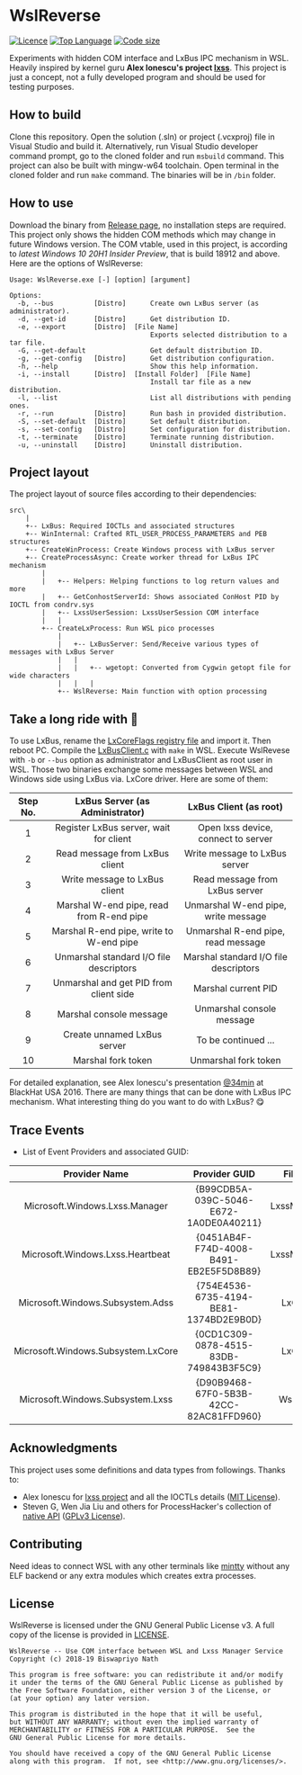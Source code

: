 # WslReverse

[![Licence](https://img.shields.io/github/license/Biswa96/WslReverse.svg)](https://www.gnu.org/licenses/gpl-3.0.en.html)
[![Top Language](https://img.shields.io/github/languages/top/Biswa96/WslReverse.svg)](https://github.com/Biswa96/WslReverse.git)
[![Code size](https://img.shields.io/github/languages/code-size/Biswa96/WslReverse.svg)]()

Experiments with hidden COM interface and LxBus IPC mechanism in WSL.
Heavily inspired by kernel guru **Alex Ionescu's project [lxss]**.
This project is just a concept, not a fully developed program and
should be used for testing purposes. 

[lxss]: https://github.com/ionescu007/lxss.git 

## How to build

Clone this repository. Open the solution (.sln) or project (.vcxproj) file
in Visual Studio and build it. Alternatively, run Visual Studio developer
command prompt, go to the cloned folder and run `msbuild` command.
This project can also be built with mingw-w64 toolchain. Open terminal in the
cloned folder and run `make` command. The binaries will be in `/bin` folder. 

## How to use

Download the binary from [Release page], no installation steps are required.
This project only shows the hidden COM methods which may change in future
Windows version. The COM vtable, used in this project, is according to
_latest Windows 10 20H1 Insider Preview_, that is build 18912 and above.
Here are the options of WslReverse: 

[Release page]: https://github.com/Biswa96/WslReverse/releases

```
Usage: WslReverse.exe [-] [option] [argument]

Options:
  -b, --bus          [Distro]      Create own LxBus server (as administrator).
  -d, --get-id       [Distro]      Get distribution ID.
  -e, --export       [Distro]  [File Name]
                                   Exports selected distribution to a tar file.
  -G, --get-default                Get default distribution ID.
  -g, --get-config   [Distro]      Get distribution configuration.
  -h, --help                       Show this help information.
  -i, --install      [Distro]  [Install Folder]  [File Name]
                                   Install tar file as a new distribution.
  -l, --list                       List all distributions with pending ones.
  -r, --run          [Distro]      Run bash in provided distribution.
  -S, --set-default  [Distro]      Set default distribution.
  -s, --set-config   [Distro]      Set configuration for distribution.
  -t, --terminate    [Distro]      Terminate running distribution.
  -u, --uninstall    [Distro]      Uninstall distribution.
```

## Project layout

The project layout of source files according to their dependencies:

```
src\
    |
    +-- LxBus: Required IOCTLs and associated structures
    +-- WinInternal: Crafted RTL_USER_PROCESS_PARAMETERS and PEB structures
    +-- CreateWinProcess: Create Windows process with LxBus server
    +-- CreateProcessAsync: Create worker thread for LxBus IPC mechanism
        |
        |   +-- Helpers: Helping functions to log return values and more
        |   +-- GetConhostServerId: Shows associated ConHost PID by IOCTL from condrv.sys
        |   +-- LxssUserSession: LxssUserSession COM interface
        |   |
        +-- CreateLxProcess: Run WSL pico processes
            |
            |   +-- LxBusServer: Send/Receive various types of messages with LxBus Server 
            |   |
            |   |   +-- wgetopt: Converted from Cygwin getopt file for wide characters
            |   |   |
            +-- WslReverse: Main function with option processing
```

## Take a long ride with :minibus:

To use LxBus, rename the [LxCoreFlags registry file](Others/LxCoreFlags.reg.ini) and
import it. Then reboot PC. Compile the [LxBusClient.c](linux_files/LxBusClient.c)
with `make` in WSL. Execute WslRevese with `-b` or `--bus` option as administrator
and LxBusClient as root user in WSL. Those two binaries exchange some messages
between WSL and Windows side using LxBus via. LxCore driver. Here are some of them:

| Step No. | LxBus Server (as Administrator)          | LxBus Client (as root)                |
|:--------:|:----------------------------------------:|:-------------------------------------:|
|  1       | Register LxBus server, wait for client   | Open lxss device, connect to server   |
|  2       | Read message from LxBus client           | Write message to LxBus server         |
|  3       | Write message to LxBus client            | Read message from LxBus server        |
|  4       | Marshal W-end pipe, read from R-end pipe | Unmarshal W-end pipe, write message   |
|  5       | Marshal R-end pipe, write to W-end pipe  | Unmarshal R-end pipe, read message    |
|  6       | Unmarshal standard I/O file descriptors  | Marshal standard I/O file descriptors |
|  7       | Unmarshal and get PID from client side   | Marshal current PID                   |
|  8       | Marshal console message                  | Unmarshal console message             |
|  9       | Create unnamed LxBus server              | To be continued ...                   |
| 10       | Marshal fork token                       | Unmarshal fork token                  |

For detailed explanation, see Alex Ionescu's presentation [@34min]
at BlackHat USA 2016. There are many things that can be done with LxBus
IPC mechanism. What interesting thing do you want to do with LxBus? :yum: 

[@34min]: https://youtu.be/36Ykla27FIo?t=2077

## Trace Events

* List of Event Providers and associated GUID:

|           Provider Name               |             Provider GUID              |    File Name     |
|:-------------------------------------:|:--------------------------------------:|:----------------:|
| Microsoft.Windows.Lxss.Manager        | {B99CDB5A-039C-5046-E672-1A0DE0A40211} | LxssManager.dll  |
| Microsoft.Windows.Lxss.Heartbeat      | {0451AB4F-F74D-4008-B491-EB2E5F5D8B89} | LxssManager.dll  |
| Microsoft.Windows.Subsystem.Adss      | {754E4536-6735-4194-BE81-1374BD2E9B0D} | LxCore.sys       |
| Microsoft.Windows.Subsystem.LxCore    | {0CD1C309-0878-4515-83DB-749843B3F5C9} | LxCore.sys       |
| Microsoft.Windows.Subsystem.Lxss      | {D90B9468-67F0-5B3B-42CC-82AC81FFD960} | WslHost.exe      |

## Acknowledgments

This project uses some definitions and data types from followings. Thanks to:

* Alex Ionescu for [lxss project] and all the IOCTLs details ([MIT License]). 
* Steven G, Wen Jia Liu and others for ProcessHacker's collection of [native API] ([GPLv3 License]). 

[lxss project]: https://github.com/ionescu007/lxss
[MIT License]: https://github.com/ionescu007/lxss/blob/master/LICENSE
[native API]: https://github.com/processhacker/processhacker/tree/master/phnt
[GPLv3 License]: https://github.com/processhacker/processhacker/blob/master/LICENSE.txt


## Contributing

Need ideas to connect WSL with any other terminals like [mintty] without any
ELF backend or any extra modules which creates extra processes. 

[mintty]: https://github.com/mintty/mintty

## License 

WslReverse is licensed under the GNU General Public License v3.
A full copy of the license is provided in [LICENSE](LICENSE).

    WslReverse -- Use COM interface between WSL and Lxss Manager Service
    Copyright (c) 2018-19 Biswapriyo Nath
    
    This program is free software: you can redistribute it and/or modify
    it under the terms of the GNU General Public License as published by
    the Free Software Foundation, either version 3 of the License, or
    (at your option) any later version.
    
    This program is distributed in the hope that it will be useful,
    but WITHOUT ANY WARRANTY; without even the implied warranty of
    MERCHANTABILITY or FITNESS FOR A PARTICULAR PURPOSE.  See the
    GNU General Public License for more details.
    
    You should have received a copy of the GNU General Public License
    along with this program.  If not, see <http://www.gnu.org/licenses/>.
